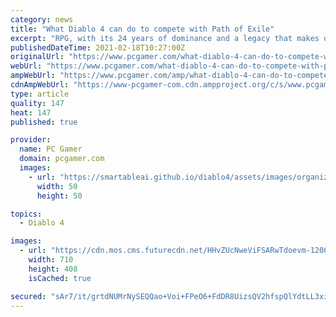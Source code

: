 ```yaml
---
category: news
title: "What Diablo 4 can do to compete with Path of Exile"
excerpt: "RPG, with its 24 years of dominance and a legacy that makes other games sweat. Diablo 3, despite a bumpy start, carried on that legacy, and players got to watch it evolve over a multitude of updates."
publishedDateTime: 2021-02-18T10:27:00Z
originalUrl: "https://www.pcgamer.com/what-diablo-4-can-do-to-compete-with-path-of-exile/"
webUrl: "https://www.pcgamer.com/what-diablo-4-can-do-to-compete-with-path-of-exile/"
ampWebUrl: "https://www.pcgamer.com/amp/what-diablo-4-can-do-to-compete-with-path-of-exile/"
cdnAmpWebUrl: "https://www-pcgamer-com.cdn.ampproject.org/c/s/www.pcgamer.com/amp/what-diablo-4-can-do-to-compete-with-path-of-exile/"
type: article
quality: 147
heat: 147
published: true

provider:
  name: PC Gamer
  domain: pcgamer.com
  images:
    - url: "https://smartableai.github.io/diablo4/assets/images/organizations/pcgamer.com-50x50.jpg"
      width: 50
      height: 50

topics:
  - Diablo 4

images:
  - url: "https://cdn.mos.cms.futurecdn.net/HHvZUcNweViFSARwTdoevm-1200-80.jpg"
    width: 710
    height: 408
    isCached: true

secured: "sAr7/it/grtdNUMrNySEQQao+Voi+FPeO6+FdDR8UizsQV2hfspQlYdtLL3xiWzbEauI7a0FzVpwX3W4tgC6NRs6zMzQn/d4r3kxFbVtwN+BaOXNWoaa4mTMdcYow/cxzFolpq6gy7VPlQOxCH+S/6pZtPIWIFORBLQScIVd3MHe07Ft3d40hnuX2TN+AE7/QRLxqLqNQFKcpjbn26qXvcnwmJbzaMGWSmxpEYS9tilGSg3aQcSzXVlx8eh5MHiOYlhC3XxA0r4Oiy6sUs4QOQts7N2FwJt5V/RSbmd4jTIFLjoKxb1ev3l6ECpG0acsZUM439Udwx73hB5ROeQwMfPIyVtBvF1n8NDOP29niwc=;3N+LDGI/L7R5NicwtxS5yQ=="
---
```


